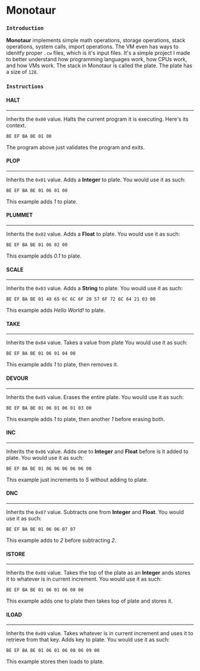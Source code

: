 # Monotaur
### `Introduction`
**Monotaur** implements simple math operations, storage operations, stack operations, system calls, import operations. The VM even has ways to idenitfy proper `.cw` files, which is it's input files. It's a simple project I made to better understand how programming languages work, how CPUs work, and how VMs work. The stack in Monotaur is called the plate. The plate has a size of `128`. 

### `Instructions`
#### HALT
--------------------- 
Inherits the `0x00` value. Halts the current program it is executing. Here's its context.
```
BE EF BA BE 01 00
```
The program above just validates the program and exits. 

#### PLOP
---------------------
Inherits the `0x01` value. Adds a **Integer** to plate. You would use it as such:
```
BE EF BA BE 01 06 01 00
``` 
This example adds *1* to plate. 

#### PLUMMET
---------------------
Inherits the `0x02` value. Adds a **Float** to plate. You would use it as such:
```
BE EF BA BE 01 06 02 00
``` 
This example adds *0.1* to plate. 

#### SCALE
---------------------
Inherits the `0x03` value. Adds a **String** to plate. You would use it as such:
```
BE EF BA BE 01 48 65 6C 6C 6F 20 57 6F 72 6C 64 21 03 00
``` 
This example adds *Hello World!* to plate. 

#### TAKE
---------------------
Inherits the `0x04` value. Takes a value from plate You would use it as such:
```
BE EF BA BE 01 06 01 04 00
``` 
This example adds *1* to plate, then removes it.

#### DEVOUR
---------------------
Inherits the `0x05` value. Erases the entire plate. You would use it as such:
```
BE EF BA BE 01 06 01 06 01 03 00
``` 
This example adds *1* to plate, then another *1* before erasing both. 

#### INC
---------------------
Inherits the `0x06` value. Adds one to **Integer** and **Float** before is it added to plate. You would use it as such:
```
BE EF BA BE 01 06 06 06 06 06 00
``` 
This example just increments to *5* without adding to plate.

#### DNC
---------------------
Inherits the `0x07` value. Subtracts one from **Integer** and **Float**. You would use it as such:
```
BE EF BA BE 01 06 06 07 07
``` 
This example adds to *2* before subtracting *2*.

#### ISTORE
---------------------
Inherits the `0x08` value. Takes the top of the plate as an **Integer** ands stores it to whatever is in current increment. You would use it as such:
```
BE EF BA BE 01 06 01 06 08 00
``` 
This example adds one to plate then takes top of plate and stores it. 

#### ILOAD
---------------------
Inherits the `0x09` value. Takes whatever is in current increment and uses it to retrieve from that key. Adds key to plate. You would use it as such:
```
BE EF BA BE 01 06 01 06 08 06 09 00 
``` 
This example stores then loads to plate. 

